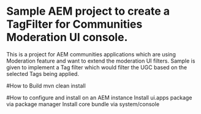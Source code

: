 # Sample AEM project to create a TagFilter for Communities Moderation UI console.

This is a project for AEM communities applications which are using Moderation feature and want to extend the moderation UI filters. Sample is given to implement a Tag filter which would filter the UGC based on the selected Tags being applied.

#How to Build
  mvn clean install

#How to configure and install on an AEM instance
  Install ui.apps package via package manager
  Install core bundle via system/console

